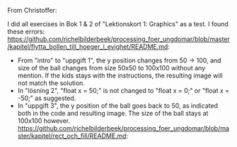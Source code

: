 From Christoffer:

I did all exercises in Bok 1 & 2 of "Lektionskort 1: Graphics" as a test. I found these errors:
https://github.com/richelbilderbeek/processing_foer_ungdomar/blob/master/kapitel/flytta_bollen_till_hoeger_i_evighet/README.md:

 * From "intro" to "uppgift 1", the y position changes from 50 -> 100, and size of the ball changes from size 50x50 to 100x100 without any mention. If the kids stays with the instructions, the resulting image will not match the solution.
 * In "lösning 2", "float x = 50;" is not changed to "float x = 0;" or "float x = -50;" as suggested.
 * In "uppgift 3", the y position of the ball goes back to 50, as indicated both in the code and resulting image. The size of the ball stays at 100x100 however.
https://github.com/richelbilderbeek/processing_foer_ungdomar/blob/master/kapitel/rect_och_fill/README.md:
